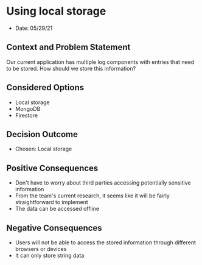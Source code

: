 # Using local storage

* Date: 05/29/21

## Context and Problem Statement
Our current application has multiple log components with entries that need to be stored. How should we store this information?

## Considered Options
* Local storage
* MongoDB
* Firestore

## Decision Outcome
* Chosen: Local storage

## Positive Consequences
* Don't have to worry about third parties accessing potentially sensitive information
* From the team's current research, it seems like it will be fairly straightforward to implement
* The data can be accessed offline

## Negative Consequences
* Users will not be able to access the stored information through different browsers or devices
* It can only store string data